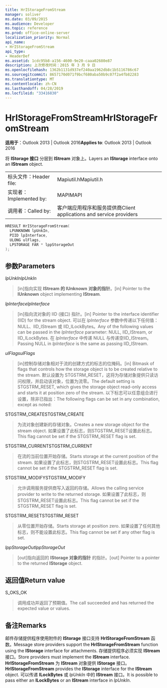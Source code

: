 ```yaml
---
title: HrIStorageFromStream
manager: soliver
ms.date: 03/09/2015
ms.audience: Developer
ms.topic: reference
ms.prod: office-online-server
localization_priority: Normal
api_name:
- HrIStorageFromStream
api_type:
- HeaderDef
ms.assetid: 1cdc95b8-a156-4600-9e20-caaa02680e87
description: 上次修改时间：2015 年 3 月 9 日
ms.openlocfilehash: 1362b1131d937ef240aa1962db8c1b5116786c67
ms.sourcegitcommit: 8657170d071f9bcf680aba50b9c07f2a4fb82283
ms.translationtype: MT
ms.contentlocale: zh-CN
ms.lasthandoff: 04/28/2019
ms.locfileid: "33416830"
---
```

# <a name="hristoragefromstream"></a><span data-ttu-id="ebaf8-103">HrIStorageFromStream</span><span class="sxs-lookup"><span data-stu-id="ebaf8-103">HrIStorageFromStream</span></span>

  
  
<span data-ttu-id="ebaf8-104">**适用于**：Outlook 2013 | Outlook 2016</span><span class="sxs-lookup"><span data-stu-id="ebaf8-104">**Applies to**: Outlook 2013 | Outlook 2016</span></span> 
  
<span data-ttu-id="ebaf8-105">将 **IStorage 接口** 分层到 **IStream** 对象上。</span><span class="sxs-lookup"><span data-stu-id="ebaf8-105">Layers an **IStorage** interface onto an **IStream** object.</span></span> 
  
|||
|:-----|:-----|
|<span data-ttu-id="ebaf8-106">标头文件：</span><span class="sxs-lookup"><span data-stu-id="ebaf8-106">Header file:</span></span>  <br/> |<span data-ttu-id="ebaf8-107">Mapiutil.h</span><span class="sxs-lookup"><span data-stu-id="ebaf8-107">Mapiutil.h</span></span>  <br/> |
|<span data-ttu-id="ebaf8-108">实现者：</span><span class="sxs-lookup"><span data-stu-id="ebaf8-108">Implemented by:</span></span>  <br/> |<span data-ttu-id="ebaf8-109">MAPI</span><span class="sxs-lookup"><span data-stu-id="ebaf8-109">MAPI</span></span>  <br/> |
|<span data-ttu-id="ebaf8-110">调用者：</span><span class="sxs-lookup"><span data-stu-id="ebaf8-110">Called by:</span></span>  <br/> |<span data-ttu-id="ebaf8-111">客户端应用程序和服务提供商</span><span class="sxs-lookup"><span data-stu-id="ebaf8-111">Client applications and service providers</span></span>  <br/> |
   
```cpp
HRESULT HrIStorageFromStream(
  LPUNKNOWN lpUnkIn,
  PIID lpInterface,
  ULONG ulFlags,
  LPSTORAGE FAR * lppStorageOut
);
```

## <a name="parameters"></a><span data-ttu-id="ebaf8-112">参数</span><span class="sxs-lookup"><span data-stu-id="ebaf8-112">Parameters</span></span>

 <span data-ttu-id="ebaf8-113">_lpUnkIn_</span><span class="sxs-lookup"><span data-stu-id="ebaf8-113">_lpUnkIn_</span></span>
  
> <span data-ttu-id="ebaf8-114">[in]指向实现 **IStream 的 IUnknown** **对象的指针**。</span><span class="sxs-lookup"><span data-stu-id="ebaf8-114">[in] Pointer to the **IUnknown** object implementing **IStream**.</span></span> 
    
 <span data-ttu-id="ebaf8-115">_lpInterface_</span><span class="sxs-lookup"><span data-stu-id="ebaf8-115">_lpInterface_</span></span>
  
> <span data-ttu-id="ebaf8-116">[in]指向流对象的 IID (接口) 指针。</span><span class="sxs-lookup"><span data-stu-id="ebaf8-116">[in] Pointer to the interface identifier (IID) for the stream object.</span></span> <span data-ttu-id="ebaf8-117">可以在  _lpInterface_ 参数中传递以下任何值：NULL、IID_IStream 或 IID_ILockBytes。</span><span class="sxs-lookup"><span data-stu-id="ebaf8-117">Any of the following values can be passed in the  _lpInterface_ parameter: NULL, IID_IStream, or IID_ILockBytes.</span></span> <span data-ttu-id="ebaf8-118">在  _lpInterface_ 中传递 NULL 与传递空IID_IStream。</span><span class="sxs-lookup"><span data-stu-id="ebaf8-118">Passing NULL in  _lpInterface_ is the same as passing IID_IStream.</span></span> 
    
 <span data-ttu-id="ebaf8-119">_ulFlags_</span><span class="sxs-lookup"><span data-stu-id="ebaf8-119">_ulFlags_</span></span>
  
> <span data-ttu-id="ebaf8-120">[in]控制存储对象相对于流的创建方式的标志的位掩码。</span><span class="sxs-lookup"><span data-stu-id="ebaf8-120">[in] Bitmask of flags that controls how the storage object is to be created relative to the stream.</span></span> <span data-ttu-id="ebaf8-121">默认设置为 STGSTRM_RESET，这将为存储对象提供只读访问权限，并启动该对象，位置为流零。</span><span class="sxs-lookup"><span data-stu-id="ebaf8-121">The default setting is STGSTRM_RESET, which gives the storage object read-only access and starts it at position zero of the stream.</span></span> <span data-ttu-id="ebaf8-122">以下标志可以任意组合进行设置，除非已指出：</span><span class="sxs-lookup"><span data-stu-id="ebaf8-122">The following flags can be set in any combination, except as noted:</span></span>
    
<span data-ttu-id="ebaf8-123">STGSTRM_CREATE</span><span class="sxs-lookup"><span data-stu-id="ebaf8-123">STGSTRM_CREATE</span></span> 
  
> <span data-ttu-id="ebaf8-124">为流对象创建新的存储对象。</span><span class="sxs-lookup"><span data-stu-id="ebaf8-124">Creates a new storage object for the stream object.</span></span> <span data-ttu-id="ebaf8-125">如果设置了此标志，则STGSTRM_RESET设置此标志。</span><span class="sxs-lookup"><span data-stu-id="ebaf8-125">This flag cannot be set if the STGSTRM_RESET flag is set.</span></span> 
    
<span data-ttu-id="ebaf8-126">STGSTRM_CURRENT</span><span class="sxs-lookup"><span data-stu-id="ebaf8-126">STGSTRM_CURRENT</span></span> 
  
> <span data-ttu-id="ebaf8-127">在流的当前位置开始存储。</span><span class="sxs-lookup"><span data-stu-id="ebaf8-127">Starts storage at the current position of the stream.</span></span> <span data-ttu-id="ebaf8-128">如果设置了此标志，则STGSTRM_RESET设置此标志。</span><span class="sxs-lookup"><span data-stu-id="ebaf8-128">This flag cannot be set if the STGSTRM_RESET flag is set.</span></span> 
    
<span data-ttu-id="ebaf8-129">STGSTRM_MODIFY</span><span class="sxs-lookup"><span data-stu-id="ebaf8-129">STGSTRM_MODIFY</span></span> 
  
> <span data-ttu-id="ebaf8-130">允许调用服务提供商写入返回的存储。</span><span class="sxs-lookup"><span data-stu-id="ebaf8-130">Allows the calling service provider to write to the returned storage.</span></span> <span data-ttu-id="ebaf8-131">如果设置了此标志，则STGSTRM_RESET设置此标志。</span><span class="sxs-lookup"><span data-stu-id="ebaf8-131">This flag cannot be set if the STGSTRM_RESET flag is set.</span></span> 
    
<span data-ttu-id="ebaf8-132">STGSTRM_RESET</span><span class="sxs-lookup"><span data-stu-id="ebaf8-132">STGSTRM_RESET</span></span> 
  
> <span data-ttu-id="ebaf8-133">从零位置开始存储。</span><span class="sxs-lookup"><span data-stu-id="ebaf8-133">Starts storage at position zero.</span></span> <span data-ttu-id="ebaf8-134">如果设置了任何其他标志，则不能设置此标志。</span><span class="sxs-lookup"><span data-stu-id="ebaf8-134">This flag cannot be set if any other flag is set.</span></span> 
    
 <span data-ttu-id="ebaf8-135">_lppStorageOut_</span><span class="sxs-lookup"><span data-stu-id="ebaf8-135">_lppStorageOut_</span></span>
  
> <span data-ttu-id="ebaf8-136">[out]指向返回的 **IStorage 对象的指针** 的指针。</span><span class="sxs-lookup"><span data-stu-id="ebaf8-136">[out] Pointer to a pointer to the returned **IStorage** object.</span></span> 
    
## <a name="return-value"></a><span data-ttu-id="ebaf8-137">返回值</span><span class="sxs-lookup"><span data-stu-id="ebaf8-137">Return value</span></span>

<span data-ttu-id="ebaf8-138">S_OK</span><span class="sxs-lookup"><span data-stu-id="ebaf8-138">S_OK</span></span> 
  
> <span data-ttu-id="ebaf8-139">调用成功并返回了预期值。</span><span class="sxs-lookup"><span data-stu-id="ebaf8-139">The call succeeded and has returned the expected value or values.</span></span>
    
## <a name="remarks"></a><span data-ttu-id="ebaf8-140">备注</span><span class="sxs-lookup"><span data-stu-id="ebaf8-140">Remarks</span></span>

<span data-ttu-id="ebaf8-141">邮件存储提供程序使用附件的 **IStorage** 接口支持 **HrIStorageFromStream** 函数。</span><span class="sxs-lookup"><span data-stu-id="ebaf8-141">Message store providers support the **HrIStorageFromStream** function using the **IStorage** interface for attachments.</span></span> <span data-ttu-id="ebaf8-142">存储提供程序必须实现 **IStream** 接口。</span><span class="sxs-lookup"><span data-stu-id="ebaf8-142">Store providers must implement the **IStream** interface.</span></span> <span data-ttu-id="ebaf8-143">**HrIStorageFromStream** 为 **IStream** 对象提供 **IStorage** 接口。</span><span class="sxs-lookup"><span data-stu-id="ebaf8-143">**HrIStorageFromStream** provides the **IStorage** interface for the **IStream** object.</span></span> <span data-ttu-id="ebaf8-144">可以传递 **ILockBytes** 或 _lpUnkIn_ 中的 **IStream** 接口。</span><span class="sxs-lookup"><span data-stu-id="ebaf8-144">It is possible to pass either an **ILockBytes** or an **IStream** interface in  _lpUnkIn_.</span></span> 
  

